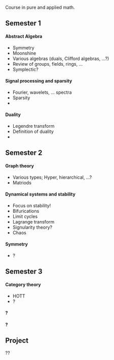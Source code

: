 Course in pure and applied math.

## Semester 1

#### Abstract Algebra

* Symmetry
* Moonshine
* Various algebras (duals, Clifford algebras, ...?)
* Review of groups, fields, rings, ...
* Symplectic?

#### Signal processing and sparsity

* Fourier, wavelets, ... spectra
* Sparsity
*

#### Duality

* Legendre transform
* Definition of duality
* 

## Semester 2

#### Graph theory

* Various types; Hyper, hierarchical, ...?
* Matriods

#### Dynamical systems and stability

* Focus on stability!
* Bifurications
* Limit cycles
* Lagrange transform
* Signularity theory?
* Chaos

#### Symmetry

* ?

## Semester 3


#### Category theory

* HOTT
* ?

#### ?



#### ?

## Project

??


<!-- Withlist/possibilities
- stats
- game theory
- numerical analysis
-->
